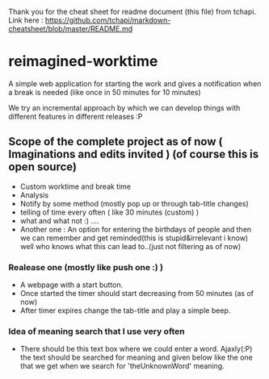 Thank you for the cheat sheet for readme document (this file) from tchapi. Link here : https://github.com/tchapi/markdown-cheatsheet/blob/master/README.md

# reimagined-worktime
A simple web application for starting the work and gives a notification when a break is needed (like once in 50 minutes for 10 minutes)

We try an incremental approach by which we can develop things with different features in different releases :P

## Scope of the complete project as of now ( Imaginations and edits invited ) (of course this is open source)

* Custom worktime and break time
* Analysis
* Notify by some method (mostly pop up or through tab-title changes)
* telling of time every often ( like 30 minutes (custom) )
* what and what not :) ....
* Another one : An option for entering the birthdays of people and then we can remember and get reminded(this is stupid&irrelevant i know) well who knows what this can lead to..(just not filtering as of now)

### Realease one (mostly like push one :) )

* A webpage with a start button.
* Once started the timer should start decreasing from 50 minutes (as of now)
* After timer expires change the tab-title and play a simple beep.

### Idea of meaning search that I use very often

* There should be this text box where we could enter a word. Ajaxly(:P) the text should be searched for meaning and given below like the one that we get when we search for 'theUnknownWord' meaning.
